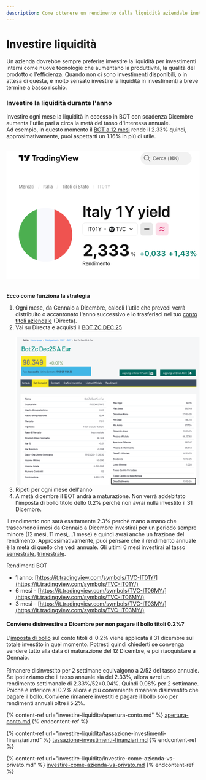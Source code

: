 ```yaml
---
description: Come ottenere un rendimento dalla liquidità aziendale inutilizzata
---
```


# Investire liquidità

Un azienda dovrebbe sempre preferire investire la liquidità per investimenti interni come nuove tecnologie che aumentano la produttività, la qualità del prodotto o l'efficienza. Quando non ci sono investimenti disponibili, o in attesa di questa, è molto sensato investire la liquidità in investimenti a breve termine a basso rischio.&#x20;

### Investire la liquidità durante l'anno

Investire ogni mese la liquidità in eccesso in BOT con scadenza Dicembre aumenta l'utile pari a circa la metà del tasso d'interessa annuale.  \
Ad esempio, in questo momento il [BOT a 12 mesi](https://it.tradingview.com/symbols/TVC-IT01Y/) rende il 2.33% quindi, approsimativamente, puoi aspettarti un 1.16% in più di utile.

\
![](<.gitbook/assets/Screenshot 2025-03-17 at 21.26.23.png>)

\
**Ecco come funziona la strategia**

1. Ogni mese, da Gennaio a Dicembre, calcoli l'utile che prevedi verrà distribuito o accantonato l'anno successivo e lo trasferisci nel tuo [conto titoli aziendale](investire-liquidita/apertura-conto.md) (Directa).
2. Vai su Directa e acquisti il [BOT ZC DEC 25 ](https://www.borsaitaliana.it/borsa/obbligazioni/mot/bot/scheda/IT0005627853.html?lang=it)\
   \
   ![](<.gitbook/assets/Screenshot 2025-03-17 at 21.40.22.png>)
3. Ripeti per ogni mese dell'anno
4. A metà dicembre il BOT andrà a maturazione. Non verrà addebitato l'imposta di bollo titolo dello 0.2% perchè non avrai nulla investito il 31 Dicembre.&#x20;

Il rendimento non sarà esattamente 2.3% perchè mano a mano che trascorrono i mesi da Gennaio a Dicembre investirai per un periodo sempre minore (12 mesi, 11 mesi,...1 mese) e quindi avrai anche un frazione del rendimento. Approssimativamente, puoi pensare che il rendimento annuale è la metà di quello che vedi annuale. Gli ultimi 6 mesi investirai al tasso [semestrale](https://it.tradingview.com/symbols/TVC-IT06MY/), [trimestrale](https://it.tradingview.com/symbols/TVC-IT03MY/).

Rendimenti BOT

* 1 anno:  [https://it.tradingview.com/symbols/TVC-IT01Y/](https://it.tradingview.com/symbols/TVC-IT01Y/)
* 6 mesi - [https://it.tradingview.com/symbols/TVC-IT06MY/](https://it.tradingview.com/symbols/TVC-IT06MY/)
* 3 mesi - [https://it.tradingview.com/symbols/TVC-IT03MY/](https://it.tradingview.com/symbols/TVC-IT03MY/)

#### Conviene disinvestire a Dicembre per non pagare il bollo titoli 0.2%?&#x20;

L'[imposta di bollo](https://www.directa.it/pub2/it/faq/bolli.html) sul conto titoli di 0.2% viene applicata il 31 dicembre sul totale investito in quel momento. Potresti quindi chiederti se convenga vendere tutto alla data di maturazione del 12 Dicembre, e poi riacquistare a Gennaio. \
\
Rimanere disinvestito per 2 settimane equivalgono a 2/52 del tasso annuale. Se ipotizziamo che il tasso annuale sia del 2.33%, allora avrei un rendimento settimanale di 2.33%/52=0.04%. Quindi 0.08% per 2 settimane. Poichè è inferiore al 0.2% allora è più conveniente rimanere disinvestito che pagare il bollo.  Conviene rimanere investiti e pagare il bollo solo per rendimenti annuali oltre i 5.2%.





{% content-ref url="investire-liquidita/apertura-conto.md" %}
[apertura-conto.md](investire-liquidita/apertura-conto.md)
{% endcontent-ref %}

{% content-ref url="investire-liquidita/tassazione-investimenti-finanziari.md" %}
[tassazione-investimenti-finanziari.md](investire-liquidita/tassazione-investimenti-finanziari.md)
{% endcontent-ref %}

{% content-ref url="investire-liquidita/investire-come-azienda-vs-privato.md" %}
[investire-come-azienda-vs-privato.md](investire-liquidita/investire-come-azienda-vs-privato.md)
{% endcontent-ref %}







